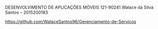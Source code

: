 DESENVOLVIMENTO DE APLICAÇÕES MÓVEIS
121-90241
Walace da Silva Santos – 2015200183


https://github.com/WalaceSantos96/Gerenciamento-de-Servicos

